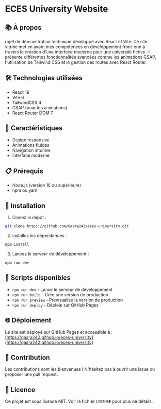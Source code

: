 # ECES University Website

## 📚 À propos
rojet de démonstration technique développé avec React et Vite. Ce site vitrine met en avant mes compétences en développement front-end à travers la création d'une interface moderne pour une université fictive. Il présente différentes fonctionnalités avancées comme les animations GSAP, l'utilisation de Tailwind CSS et la gestion des routes avec React Router.

## 🛠 Technologies utilisées
- React 19
- Vite 6
- TailwindCSS 4
- GSAP (pour les animations)
- React Router DOM 7

## 🚀 Caractéristiques
- Design responsive
- Animations fluides
- Navigation intuitive
- Interface moderne

## 📋 Prérequis
- Node.js (version 16 ou supérieure)
- npm ou yarn

## 🔧 Installation

1. Clonez le dépôt :
```bash
git clone https://github.com/Gaara242/eces-university.git
```

2. Installez les dépendances :
```bash
npm install
```

3. Lancez le serveur de développement :
```bash
npm run dev
```

## 📝 Scripts disponibles

- `npm run dev` - Lance le serveur de développement
- `npm run build` - Crée une version de production
- `npm run preview` - Prévisualise la version de production
- `npm run deploy` - Déploie sur GitHub Pages

## 🌐 Déploiement
Le site est déployé sur GitHub Pages et accessible à :
[https://gaara242.github.io/eces-university](https://gaara242.github.io/eces-university)

## 👥 Contribution
Les contributions sont les bienvenues ! N'hésitez pas à ouvrir une issue ou proposer une pull request.

## 📄 Licence
Ce projet est sous licence MIT. Voir le fichier `LICENSE` pour plus de détails.
